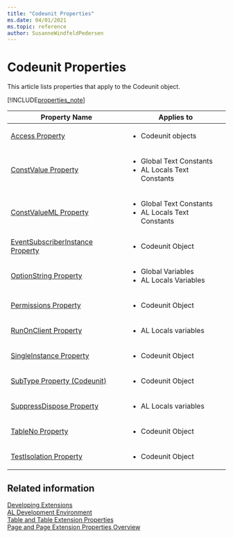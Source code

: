 ```yaml
---
title: "Codeunit Properties"
ms.date: 04/01/2021
ms.topic: reference
author: SusanneWindfeldPedersen
---
```


# Codeunit Properties 

This article lists properties that apply to the Codeunit object.

[!INCLUDE[properties_note](../includes/properties_note.md)]

|Property Name|Applies to|
|-------------|-----------|  
|[Access Property](devenv-access-property.md)|<ul><li>Codeunit objects</li></ul>|
|[ConstValue Property](./devenv-properties.md)|<ul><li>Global Text Constants</li><li>AL Locals Text Constants</li></ul>|
|[ConstValueML Property](./devenv-properties.md)|<ul><li>Global Text Constants</li><li>AL Locals Text Constants</li></ul>|
|[EventSubscriberInstance Property](devenv-eventsubscriberinstance-property.md)|<ul><li>Codeunit Object</li></ul>|
|[OptionString Property](./devenv-optionmembers-field-property.md)|<ul><li>Global Variables</li><li>AL Locals Variables</li></ul>|
|[Permissions Property](devenv-permissions-property.md)|<ul><li>Codeunit Object</li></ul>|
|[RunOnClient Property](./devenv-properties.md)|<ul><li>AL Locals variables</li></ul>|
|[SingleInstance Property](devenv-singleinstance-property.md)|<ul><li>Codeunit Object</li></ul>|
|[SubType Property (Codeunit)](devenv-subtype-codeunit-property.md)|<ul><li>Codeunit Object</li></ul>|
|[SuppressDispose Property](./devenv-properties.md)|<ul><li>AL Locals variables</li></ul>|
|[TableNo Property](devenv-tableno-property.md)|<ul><li>Codeunit Object</li></ul>|
|[TestIsolation Property](devenv-testisolation-property.md)|<ul><li>Codeunit Object</li></ul>|

## Related information

[Developing Extensions](../devenv-dev-overview.md)  
[AL Development Environment](../devenv-reference-overview.md)  
[Table and Table Extension Properties](devenv-table-properties.md)  
[Page and Page Extension Properties Overview](devenv-page-property-overview.md)

<!--
# Codeunit Properties
This topic lists properties that apply to the Codeunit object, variables, text constants, methods, parameters, and return values.  
  
## Codeunit Object Properties  
 The following properties apply to the **Codeunit** object.  

|Property Name|Codeunit Object|
|-------------|-----------|
|[Name Property](./devenv-properties.md)|X|
|[Permissions Property](devenv-permissions-property.md)|X|
|[SingleInstance Property](devenv-singleinstance-property.md)|X|
|[SubType Property (Codeunit)](./devenv-subtype-codeunit-property.md)|X|
|[TableNo Property](devenv-tableno-property.md)|X|
|[TestIsolation Property](devenv-testisolation-property.md)|X|
|[EventSubscriberInstance Property](devenv-eventsubscriberinstance-property.md)|X|
  
## Global Variables Properties  
 The following properties apply to **Global variables** in codeunit objects.  

|Property Name|Codeunit Object|
|-------------|-----------|
|[Dimensions Property](./devenv-properties.md)|X|
|[ID Property](./devenv-properties.md)|X|
|[IncludeInDataSet Property](devenv-includeindataset-property.md)|X|
|[OptionString Property](./devenv-optionmembers-field-property.md)|X|
|[WithEvents Property](./devenv-properties.md)|X|
  
## Global Text Constants Properties  
 The following properties apply to **Global Text Constants** in the codeunit objects.  

|Property Name|Codeunit Object|
|-------------|-----------|
|[ConstValue Property](./devenv-properties.md)|X|
|[ConstValueML Property](./devenv-properties.md)|X|
|[ID Property](./devenv-properties.md)|X|

## Global Methods Properties  
 The following properties apply to **Global Methods** in thecodeunit objects.  

|Property Name|Codeunit Object|
|-------------|-----------|
|[ID Property](./devenv-properties.md)|X|
|[Local Property](./devenv-properties.md)|X|
|[MethodType Property \(Upgrade Codeunits\)](./devenv-properties.md)|X|
|[MethodType Property \(Test Codeunits\)](/dynamics365/business-central/dev-itpro/developer/attributes/devenv-handlerfunctions-attribute)|X|
|[HandlerMethods Property](/dynamics365/business-central/dev-itpro/developer/attributes/devenv-handlerfunctions-attribute)|X|
|[TransactionModel Property](./devenv-properties.md)|X|
|[TryMethod Property](/dynamics365/business-central/dev-itpro/developer/attributes/devenv-tryfunction-attribute)|X|
|[Event Property](./devenv-properties.md)|X|
|[EventMethod Property](./devenv-properties.md)|X|
|[EventPublisherObject Property](./devenv-properties.md)|X|
|[EventType Property](./devenv-properties.md)|X|
|[GlobalVarAccess Property](/dynamics365/business-central/dev-itpro/developer/attributes/devenv-integrationevent-attribute)|X|
|[IncludeSender Property](./devenv-properties.md)|X|
|[EventPublisherElement Property](./devenv-properties.md)|X|
    
## AL Locals Variables Properties  
 The following properties apply to **Variables** in the **AL Locals** window of codeunit objects.  

|Property Name|Codeunit Object|
|-------------|-----------|
|[Dimensions Property](./devenv-properties.md)|X|
|[ID Property](./devenv-properties.md)|X|
|[OptionString Property](./devenv-optionmembers-field-property.md)|X|
|[RunOnClient Property](./devenv-properties.md)|X|
|[SuppressDispose Property](./devenv-properties.md)|X|
|[Temporary Property](./devenv-properties.md)|X|

## AL Locals Text Constants Properties  
 The following properties apply to **Text Constants** in the **AL Locals** window of codeunit objects.  

|Property Name|Codeunit Object|
|-------------|-----------|
|[ConstValue Property](./devenv-properties.md)|X|
|[ConstValueML Property](./devenv-properties.md)|X|
|[ID Property](./devenv-properties.md)|X|
  
## AL Locals Parameters Properties  
 The following properties apply to **Parameters** in the **AL Locals** window of codeunit objects.  

|Property Name|Codeunit Object|
|-------------|-----------|
|[Dimensions Property](./devenv-properties.md)|X|
|[ID Property](./devenv-properties.md)|X|

## AL Locals Return Values Properties  
 The following properties apply to **Return Values** in the **AL Locals** window of codeunit objects.  
  
|Property Name|Codeunit Object|
|-------------|-----------|
|[Dimensions Property](./devenv-properties.md)|X|
|[ID Property](./devenv-properties.md)|X|

##See Also
[Developing Extensions](../devenv-dev-overview.md)  
[AL Development Environment](../devenv-reference-overview.md)  
[Table and Table Extension Properties](devenv-table-properties.md)  
[Page and Page Extension Properties Overview](devenv-page-property-overview.md)

-->